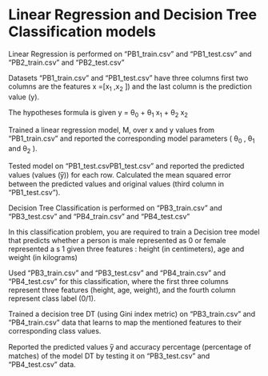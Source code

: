 # Linear Regression and Decision Tree Classification models

Linear Regression is performed on “PB1_train.csv” and “PB1_test.csv” and “PB2_train.csv” and “PB2_test.csv”

Datasets “PB1_train.csv” and “PB1_test.csv” have three columns first two columns are the features
x =[x<sub>1</sub> ,x<sub>2</sub> ]) and the last column is the prediction value (y). 

The hypotheses formula is given
y = θ<sub>0</sub> + θ<sub>1</sub> x<sub>1</sub> + θ<sub>2</sub> x<sub>2</sub>

Trained a linear regression model,
M, over x and y values from “PB1_train.csv” and reported the
corresponding model parameters ( θ<sub>0</sub> , θ<sub>1</sub> and θ<sub>2</sub> ).

Tested model on “PB1_test.csvPB1_test.csv” and reported the predicted values (values (y̅)) for each row. Calculated the mean squared error between the predicted values and original values (third column in “PB1_test.csv”).

Decision Tree Classification is performed on “PB3_train.csv” and “PB3_test.csv” and “PB4_train.csv” and “PB4_test.csv”

In this classification problem, you are required to train a Decision tree model that predicts whether a
person is male represented as 0 or female represented a s 1 given three features : height (in centimeters), age and weight (in kilograms)

Used “PB3_train.csv” and “PB3_test.csv” and “PB4_train.csv” and “PB4_test.csv” for this classification, where the first three columns represent three
features (height, age, weight), and the fourth column represent class label (0/1). 

Trained a decision tree DT (using Gini index metric) on “PB3_train.csv” and “PB4_train.csv” data that learns to map the mentioned features to their
corresponding class values.

Reported the predicted values y̅ and accuracy percentage (percentage of matches) of the model DT by
testing it on “PB3_test.csv” and “PB4_test.csv” data.

